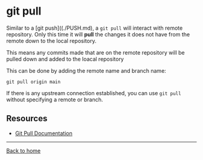 # git pull

Similar to a [git push]((./PUSH.md), a `git pull` will interact with remote repository. Only this time it will **pull** the changes it does not have from the remote down to the local repository. 

This means any commits made that are on the remote repository will be pulled down and added to the loacal repository

This can be done by adding the remote name and branch name:
```
git pull origin main
```

If there is any upstream connection established, you can use `git pull` without specifying a remote or branch.

## Resources

- [Git Pull Documentation](https://git-scm.com/docs/git-pull)

---

[Back to home](../README.md)